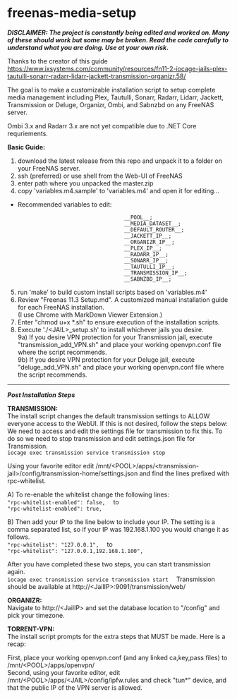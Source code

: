 # freenas-media-setup

***DISCLAIMER: The project is constantly being edited and worked on. Many of these should work but some may be broken. Read the code carefully to understand what you are doing.  Use at your own risk.***  

Thanks to the creator of this guide https://www.ixsystems.com/community/resources/fn11-2-iocage-jails-plex-tautulli-sonarr-radarr-lidarr-jackett-transmission-organizr.58/  

The goal is to make a customizable installation script to setup complete media management including Plex, Tautulli, Sonarr, Radarr, Lidarr, Jackett, Transmission or Deluge, Organizr, Ombi, and Sabnzbd on any FreeNAS server.  

Ombi 3.x and Radarr 3.x are not yet compatible due to .NET Core requriements.  


**Basic Guide:**  
1) download the latest release from this repo and unpack it to a folder on your FreeNAS server.  
2) ssh (preferred) or use shell from the Web-UI of FreeNAS  
3) enter path where you unpacked the master.zip  
4) copy 'variables.m4.sample' to 'variables.m4' and open it for editing...  
* Recommended variables to edit:
```
                                     __POOL__;
                                     __MEDIA_DATASET__;
                                     __DEFAULT_ROUTER__;
                                     __JACKETT_IP__;
                                     __ORGANIZR_IP__;
                                     __PLEX_IP__;
                                     __RADARR_IP__;
                                     __SONARR_IP__;
                                     __TAUTULLI_IP__;
                                     __TRANSMISSION_IP__;
                                     __SABNZBD_IP__;
```

5) run 'make' to build custom install scripts based on 'variables.m4'  
6) Review "Freenas 11.3 Setup.md".  A customized manual installation guide for each FreeNAS installation.  
   (I use Chrome with MarkDown Viewer Extension.)  
7) Enter "chmod u+x *.sh" to ensure execution of the installation scripts.  
8) Execute './\<JAIL\>_setup.sh' to install whichever jails you desire.  
9a) If you desire VPN protection for your Transmission jail, execute "transmission_add_VPN.sh" and place your working openvpn.conf file where the script recommends.  
9b) If you desire VPN protection for your Deluge jail, execute "deluge_add_VPN.sh" and place your working openvpn.conf file where the script recommends.  
------  
***Post Installation Steps***  

**TRANSMISSION:**  
The install script changes the default transmission settings to ALLOW everyone access to the WebUI. If this is not desired, follow the steps below:  
We need to access and edit the settings file for transmission to fix this.  To do so we need to stop transmission and edit settings.json file for Transmission.  
```iocage exec transmission service transmission stop```  

Using your favorite editor edit /mnt/\<POOL\>/apps/\<transmission-jail\>/config/transmission-home/settings.json and find the lines prefixed with rpc-whitelist.  

A) To re-enable the whitelist change the following lines:  
``
"rpc-whitelist-enabled": false,  
``
to  
``
"rpc-whitelist-enabled": true,  
``

B) Then add your IP to the line below to include your IP. The setting is a comma separated list, so if your IP was 192.168.1.100 you would change it as follows.  
``
"rpc-whitelist": "127.0.0.1",  
``
to  
``
"rpc-whitelist": "127.0.0.1,192.168.1.100",  
``

After you have completed these two steps, you can start transmission again.  
``
iocage exec transmission service transmission start  
``
Transmission should be available at http://\<JailIP\>:9091/transmission/web/  
   
**ORGANIZR:**  
Navigate to http://\<JailIP\> and set the database location to "/config" and pick your timezone.  

**TORRENT-VPN:**  
The install script prompts for the extra steps that MUST be made.  Here is a recap:  

First, place your working openvpn.conf (and any linked ca,key,pass files) to /mnt/\<POOL\>/apps/openvpn/  
Second, using your favorite editor, edit /mnt/\<POOL\>/apps/\<JAIL\>/config/ipfw.rules and check "tun*" device, and that the public IP of the VPN server is allowed.  
